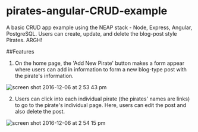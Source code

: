 # pirates-angular-CRUD-example

A basic CRUD app example using the NEAP stack - Node, Express, Angular, PostgreSQL. Users can create, update, and delete the blog-post style Pirates. ARGH!

##Features
1. On the home page, the 'Add New Pirate' button makes a form appear where users can add in information to form a new blog-type post with the pirate's information.

![screen shot 2016-12-06 at 2 53 43 pm](https://cloud.githubusercontent.com/assets/18018191/20945341/170f8c6c-bbc4-11e6-99bf-b594f8a65add.png)

2. Users can click into each individual pirate (the pirates' names are links) to go to the pirate's individual page. Here, users can edit the post and also delete the post.

![screen shot 2016-12-06 at 2 54 15 pm](https://cloud.githubusercontent.com/assets/18018191/20945396/5967f432-bbc4-11e6-876d-d148c2f7bd71.png)
